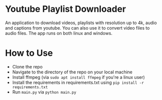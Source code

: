 # Youtube Playlist Downloader
 
An application to download videos, playlists with resolution up to 4k, audio and captions from youtube. 
You can also use it to convert video files to audio files. The app runs on both linux and windows.

# How to Use
- Clone the repo
- Navigate to the directory of the repo on your local machine
- Install ffmpeg (via `sudo apt install ffmpeg` if you're a linux user)
- Install the requirements in requirements.txt using `pip install -r requirements.txt`
- Run `main.py` via `python main.py`
